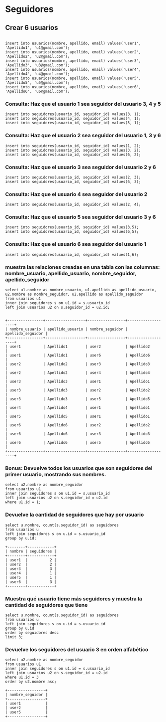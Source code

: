 # Seguidores

## Crear 6 usuarios
``` 

insert into usuarios(nombre, apellido, email) values('user1', 'Apellido1', 'u1@gmail.com');
insert into usuarios(nombre, apellido, email) values('user2', 'Apellido2', 'u2@gmail.com');
insert into usuarios(nombre, apellido, email) values('user3', 'Apellido3', 'u3@gmail.com');
insert into usuarios(nombre, apellido, email) values('user4', 'Apellido4', 'u4@gmail.com');
insert into usuarios(nombre, apellido, email) values('user5', 'Apellido5', 'u5@gmail.com');
insert into usuarios(nombre, apellido, email) values('user6', 'Apellido6', 'u6@gmail.com');

```

### Consulta: Haz que el usuario 1 sea seguidor del usuario 3, 4 y 5
```
insert into seguidores(usuario_id, seguidor_id) values(3, 1);
insert into seguidores(usuario_id, seguidor_id) values(4, 1);
insert into seguidores(usuario_id, seguidor_id) values(5, 1);
```

### Consulta: Haz que el usuario 2 sea seguidor del usuario 1, 3 y 6
```
insert into seguidores(usuario_id, seguidor_id) values(1, 2);
insert into seguidores(usuario_id, seguidor_id) values(3, 2);
insert into seguidores(usuario_id, seguidor_id) values(6, 2);
```
### Consulta: Haz que el usuario 3 sea seguidor del usuario 2 y 6

```
insert into seguidores(usuario_id, seguidor_id) values(2, 3);
insert into seguidores(usuario_id, seguidor_id) values(6, 3);
```

### Consulta: Haz que el usuario 4 sea seguidor del usuario 2
```
insert into seguidores(usuario_id, seguidor_id) values(2, 4);
```
### Consulta: Haz que el usuario 5 sea seguidor del usuario 3 y 6
```
insert into seguidores(usuario_id, seguidor_id) values(3,5);
insert into seguidores(usuario_id, seguidor_id) values(6,5);
```
### Consulta: Haz que el usuario 6 sea seguidor del usuario 1
```	
insert into seguidores(usuario_id, seguidor_id) values(1,6);
```

### muestra las relaciones creadas en una tabla con las columnas: nombre_usuario, apellido_usuario, nombre_seguidor, apellido_seguidor
```
select u1.nombre as nombre_usuario, u1.apellido as apellido_usuario, u2.nombre as nombre_seguidor, u2.apellido as apellido_seguidor
from usuarios u1
inner join seguidores s on u1.id = s.usuario_id
left join usuarios u2 on s.seguidor_id = u2.id;


+----------------+------------------+-----------------+-------------------+
| nombre_usuario | apellido_usuario | nombre_seguidor | apellido_seguidor |
+----------------+------------------+-----------------+-------------------+
| user1          | Apellido1        | user2           | Apellido2         |
| user1          | Apellido1        | user6           | Apellido6         |
| user2          | Apellido2        | user3           | Apellido3         |
| user2          | Apellido2        | user4           | Apellido4         |
| user3          | Apellido3        | user1           | Apellido1         |
| user3          | Apellido3        | user2           | Apellido2         |
| user3          | Apellido3        | user5           | Apellido5         |
| user4          | Apellido4        | user1           | Apellido1         |
| user5          | Apellido5        | user1           | Apellido1         |
| user6          | Apellido6        | user2           | Apellido2         |
| user6          | Apellido6        | user3           | Apellido3         |
| user6          | Apellido6        | user5           | Apellido5         |
+----------------+------------------+-----------------+-------------------+
```
### Bonus: Devuelve todos los usuarios que son seguidores del primer usuario, mostrando sus nombres.
```
select u2.nombre as nombre_seguidor
from usuarios u1
inner join seguidores s on u1.id = s.usuario_id
left join usuarios u2 on s.seguidor_id = u2.id
where u1.id = 1;
```
### Devuelve la cantidad de seguidores que hay por usuario
```
select u.nombre, count(s.seguidor_id) as seguidores
from usuarios u
left join seguidores s on u.id = s.usuario_id
group by u.id;

+--------+------------+
| nombre | seguidores |
+--------+------------+
| user1  |          2 |
| user2  |          2 |
| user3  |          3 |
| user4  |          1 |
| user5  |          1 |
| user6  |          3 |
+--------+------------+
```


### Muestra qué usuario tiene más seguidores y muestra la cantidad de seguidores que tiene
```
select u.nombre, count(s.seguidor_id) as seguidores
from usuarios u
left join seguidores s on u.id = s.usuario_id
group by u.id
order by seguidores desc
limit 3;
```

### Devuelve los seguidores del usuario 3 en orden alfabético

``` 
select u2.nombre as nombre_seguidor
from usuarios u1
inner join seguidores s on u1.id = s.usuario_id
left join usuarios u2 on s.seguidor_id = u2.id
where u1.id = 3
order by u2.nombre asc;

+-----------------+
| nombre_seguidor |
+-----------------+
| user1           |
| user2           |
| user5           |
+-----------------+
```

